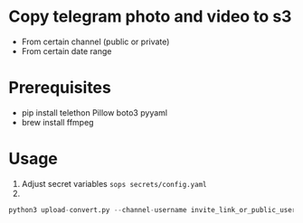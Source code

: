 # Copy telegram photo and video to s3 
- From certain channel (public or private)
- From certain date range

# Prerequisites
- pip install telethon Pillow boto3 pyyaml
- brew install ffmpeg


# Usage

1. Adjust secret variables `sops secrets/config.yaml`
2. 
```python
python3 upload-convert.py --channel-username invite_link_or_public_username --start-date 2024-08-19 --end-date 2024-08-23 --s3-key-prefix 'prefix'
```
